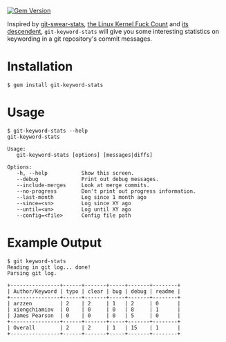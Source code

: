 [![Gem Version](https://badge.fury.io/rb/git-keyword-stats.svg)](https://badge.fury.io/rb/git-keyword-stats)

Inspired by [git-swear-stats], [the Linux Kernel Fuck Count] and [its descendent],
`git-keyword-stats` will give you some interesting statistics on keywording in a
git repository's commit messages.

[the Linux Kernel Fuck Count]: http://durak.org/sean/pubs/kfc/
[its descendent]: http://www.vidarholen.net/contents/wordcount/
[git-swear-stats]: https://github.com/xiongchiamiov/git-swear-stats

# Installation

    $ gem install git-keyword-stats

# Usage

    $ git-keyword-stats --help
    git-keyword-stats
    
    Usage:
       git-keyword-stats [options] [messages|diffs]
    
    Options:
       -h, --help           Show this screen.
       --debug              Print out debug messages.
       --include-merges     Look at merge commits.
       --no-progress        Don't print out progress information.
       --last-month         Log since 1 month ago
       --since=<sn>         Log since XY ago
       --until=<un>         Log until XY ago
       --config=<file>      Config file path


# Example Output

    $ git keyword-stats 
    Reading in git log... done!
    Parsing git log.
    
    +----------------+------+-------+-----+-------+--------+
    | Author/Keyword | typo | clear | bug | debug | readme |
    +----------------+------+-------+-----+-------+--------+
    | arzzen         | 2    | 2     | 1   | 2     | 0      |
    | xiongchiamiov  | 0    | 0     | 0   | 8     | 1      |
    | James Pearson  | 0    | 0     | 0   | 5     | 0      |
    +----------------+------+-------+-----+-------+--------+
    | Overall        | 2    | 2     | 1   | 15    | 1      |
    +----------------+------+-------+-----+-------+--------+


